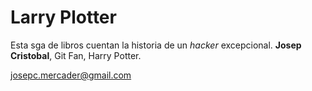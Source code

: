 # Larry Plotter

Esta sga de libros cuentan la historia de un  *hacker* excepcional.
**Josep Cristobal**, Git Fan, Harry Potter.

josepc.mercader@gmail.com
